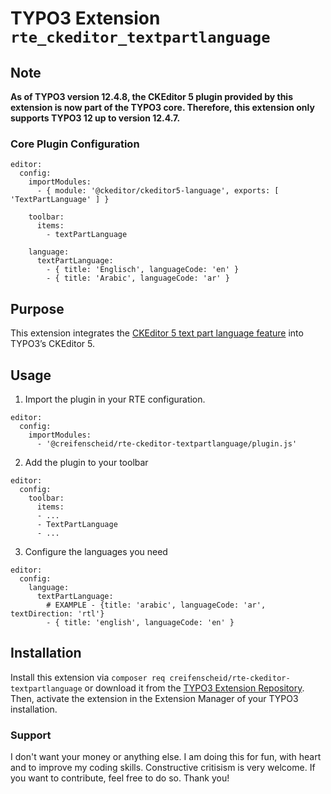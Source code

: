# TYPO3 Extension `rte_ckeditor_textpartlanguage`  


## Note

**As of TYPO3 version 12.4.8, the CKEditor 5 plugin provided by this extension is now part of the TYPO3 core. Therefore, this extension only supports TYPO3 12 up to version 12.4.7.**

### Core Plugin Configuration

```
editor:
  config:
    importModules:
      - { module: '@ckeditor/ckeditor5-language', exports: [ 'TextPartLanguage' ] }

    toolbar:
      items:
        - textPartLanguage

    language:
      textPartLanguage:
        - { title: 'Englisch', languageCode: 'en' }
        - { title: 'Arabic', languageCode: 'ar' }
```


## Purpose

This extension integrates the [CKEditor 5 text part language feature](https://ckeditor.com/docs/ckeditor5/latest/api/language.html) into TYPO3’s CKEditor 5.

## Usage

1. Import the plugin in your RTE configuration.

```
editor:
  config:
    importModules:
      - '@creifenscheid/rte-ckeditor-textpartlanguage/plugin.js'
```

2. Add the plugin to your toolbar

```
editor:
  config:
    toolbar:
      items:
      - ...
      - TextPartLanguage
      - ...
```

3. Configure the languages you need
```
editor:
  config:
    language:
      textPartLanguage:
        # EXAMPLE - {title: 'arabic', languageCode: 'ar', textDirection: 'rtl'}
        - { title: 'english', languageCode: 'en' }
```


## Installation

Install this extension via `composer req creifenscheid/rte-ckeditor-textpartlanguage` or download it from the [TYPO3 Extension Repository](https://extensions.typo3.org/extension/rte_ckeditor_textpartlanguage/). Then, activate the extension in the Extension Manager of your TYPO3 installation.

### Support
I don't want your money or anything else.
I am doing this for fun, with heart and to improve my coding skills.
Constructive critisism is very welcome.
If you want to contribute, feel free to do so.
Thank you!
